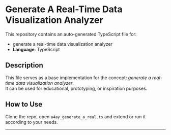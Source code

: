 # Generate A Real-Time Data Visualization Analyzer

This repository contains an auto-generated TypeScript file for:

- generate a real-time data visualization analyzer
- **Language**: TypeScript

## Description

This file serves as a base implementation for the concept: *generate a real-time data visualization analyzer*.  
It can be used for educational, prototyping, or inspiration purposes.

## How to Use

Clone the repo, open `a4ay_generate_a_real.ts` and extend or run it according to your needs.

---


